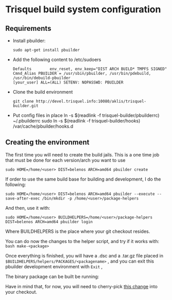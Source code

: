 # Trisquel build system configuration

## Requirements

  - Install pbuilder:

        sudo apt-get install pbuilder

  - Add the following content to /etc/sudoers

        Defaults        env_reset, env_keep="DIST ARCH BUILD* TMPFS SIGNED"
        Cmnd_Alias PBUILDER = /usr/sbin/pbuilder, /usr/bin/pdebuild, /usr/bin/debuild-pbuilder
        [your_user] ALL=(ALL) SETENV: NOPASSWD: PBUILDER

  - Clone the build environment

        git clone http://devel.trisquel.info:10080/aklis/trisquel-builder.git

  - Put config files in place
        ln -s $(readlink -f trisquel-builder/pbuilderrc) ~/.pbuilderrc
        sudo ln -s $(readlink -f trisquel-builder/hooks) /var/cache/pbuilder/hooks.d



## Creating the environment

The first time you will need to create the build jails. This is a one time job that must be done for each version/arch you want to use

    sudo HOME=/home/<user> DIST=belenos ARCH=amd64 pbuilder create

If order to use the same build base for building and development, I do the following:

    sudo HOME=/home/<user> DIST=belenos ARCH=amd64 pbuilder --execute --save-after-exec /bin/mkdir -p /home/<user>/package-helpers

And then, use it with:

    sudo HOME=/home/<user> BUILDHELPERS=/home/<user>/package-helpers DIST=belenos ARCH=amd64 pbuilder login

Where BUILDHELPERS is the place where your git checkout resides.

You can do now the changes to the helper script, and try if it works with:
  `bash make-<package>`

Once everything is finished, you will have a .dsc and a .tar.gz file placed in `$BUILDHELPERS/helpers/PACKAGES/<packagename>` , and you can exit this pbuilder development environment with  `Exit` , 

The binary package can be built be running:


Have in mind that, for now, you will need to cherry-pick [this change](https://devel.trisquel.info/aklis/package-helpers/commit/68801b100df36bd6cb70f3fff2eff0d1f83e8653) into your checkout.
